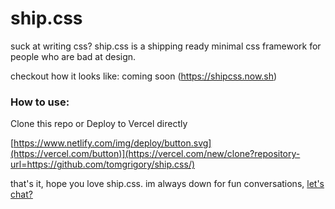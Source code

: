 # ship.css
suck at writing css? ship.css is a shipping ready minimal css framework for people who are bad at design. 

checkout how it looks like: coming soon (https://shipcss.now.sh)

 ### How to use:

Clone this repo or Deploy to Vercel directly

[https://www.netlify.com/img/deploy/button.svg](https://vercel.com/button)](https://vercel.com/new/clone?repository-url=https://github.com/tomgrigory/ship.css/)

that's it, hope you love ship.css. im always down for fun conversations, [let's chat?](https://twitter.com/tomgrigory)

